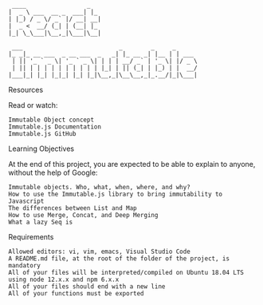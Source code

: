```
 ____                 _
|  _ \ ___  __ _  ___| |_
| |_) / _ \/ _` |/ __| __|
|  _ <  __/ (_| | (__| |_
|_| \_\___|\__,_|\___|\__|

 ___                           _        _     _
|_ _|_ __ ___  _ __ ___  _   _| |_ __ _| |__ | | ___
 | || '_ ` _ \| '_ ` _ \| | | | __/ _` | '_ \| |/ _ \
 | || | | | | | | | | | | |_| | || (_| | |_) | |  __/
|___|_| |_| |_|_| |_| |_|\__,_|\__\__,_|_.__/|_|\___|
```

Resources

Read or watch:

    Immutable Object concept
    Immutable.js Documentation
    Immutable.js GitHub

Learning Objectives

At the end of this project, you are expected to be able to explain to anyone, without the help of Google:

    Immutable objects. Who, what, when, where, and why?
    How to use the Immutable.js library to bring immutability to Javascript
    The differences between List and Map
    How to use Merge, Concat, and Deep Merging
    What a lazy Seq is

Requirements

    Allowed editors: vi, vim, emacs, Visual Studio Code
    A README.md file, at the root of the folder of the project, is mandatory
    All of your files will be interpreted/compiled on Ubuntu 18.04 LTS using node 12.x.x and npm 6.x.x
    All of your files should end with a new line
    All of your functions must be exported
